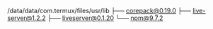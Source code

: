 /data/data/com.termux/files/usr/lib
├── corepack@0.19.0
├── live-server@1.2.2
├── liveserver@0.1.20
└── npm@9.7.2

